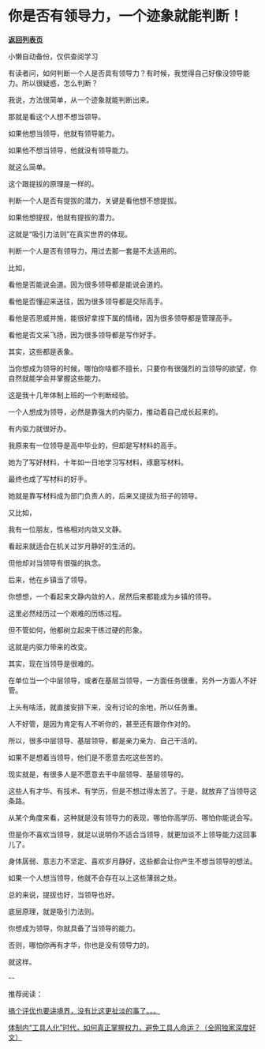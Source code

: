# 你是否有领导力，一个迹象就能判断！

[**返回列表页**](/gzh/费曼的小茶馆)

小懒自动备份，仅供查阅学习

有读者问，如何判断一个人是否具有领导力？有时候，我觉得自己好像没领导能力。所以很疑惑，怎么判断？

我说，方法很简单，从一个迹象就能判断出来。

那就是看这个人想不想当领导。

如果他想当领导，他就有领导能力。  

如果他不想当领导，他就没有领导能力。

就这么简单。

这个跟提拔的原理是一样的。

判断一个人是否有提拔的潜力，关键是看他想不想提拔。

如果他想提拔，他就有提拔的潜力。

这就是“吸引力法则”在真实世界的体现。  

判断一个人是否有领导力，用过去那一套是不太适用的。

比如，

看他是否能说会道。因为很多领导都是能说会道的。

看他是否懂迎来送往，因为很多领导都是交际高手。

看他是否恩威并施，能很好拿捏下属的情绪，因为很多领导都是管理高手。  

看他是否文采飞扬，因为很多领导都是写作好手。

其实，这些都是表象。  

当你想成为领导的时候，哪怕你啥都不擅长，只要你有很强烈的当领导的欲望，你自然就能学会并掌握这些能力。  

这是我十几年体制上班的一个判断经验。  

一个人想成为领导，必然是靠强大的内驱力，推动着自己成长起来的。  

有内驱力就很好办。  

我原来有一位领导是高中毕业的，但却是写材料的高手。

她为了写好材料，十年如一日地学习写材料，琢磨写材料。

最终也成了写材料的好手。

她就是靠写材料成为部门负责人的，后来又提拔为班子的领导。

又比如，  

我有一位朋友，性格相对内敛又文静。  

看起来就适合在机关过岁月静好的生活的。

但他却对当领导有很强的执念。

后来，他在乡镇当了领导。

你想想，一个看起来文静内敛的人，居然后来都能成为乡镇的领导。  

这里必然经历过一个艰难的历练过程。  

但不管如何，他都树立起来干练过硬的形象。  

这就是内驱力带来的改变。

其实，现在当领导是很难的。  

在单位当一个中层领导，或者在基层当领导，一方面任务很重，另外一方面人不好管。

上头有啥活，就直接安排下来，没有讨论的余地，所以任务重。  

人不好管，是因为肯定有人不听你的，甚至还有跟你作对的。  

所以，很多中层领导、基层领导，都是亲力亲为、自己干活的。

如果不是想着当领导，他们是不愿意去吃这些苦的。  

现实就是，有很多人是不愿意去干中层领导、基层领导的。  

这些人有才华、有技术、有学历，但是不想过得太苦了。于是，就放弃了当领导这条路。

从某个角度来看，这种就是没有领导力的表现，哪怕你高学历、哪怕你能说会写。

但是你不喜欢当领导，就足以说明你不适合当领导，就更加谈不上领导能力这回事儿了。

身体孱弱、意志力不坚定、喜欢岁月静好，这些都会让你产生不想当领导的想法。

如果一个人想当领导，他就不会存在以上这些薄弱之处。

总的来说，提拔也好，当领导也好。  

底层原理，就是吸引力法则。  

你想成为领导，你就具备了当领导的能力。  

否则，哪怕你再有才华，你也是没有领导力的。

就这样。

\--  

推荐阅读：

[搞个评优也要讲境界，没有比这更扯淡的事了。。。](https://mp.weixin.qq.com/s?__biz=Mzk0MzcyOTA5Ng==&mid=2247488778&idx=1&sn=9c9dd96b891c6634b5d7e6d1b7015872&scene=21#wechat_redirect)  

[体制内“工具人化”时代，如何真正掌握权力，避免工具人命运？（全网独家深度好文）](https://mp.weixin.qq.com/s?__biz=Mzk0MzcyOTA5Ng==&mid=2247488768&idx=2&sn=f5dfcae37f45fff23c5814cc11e68de0&scene=21#wechat_redirect)  

